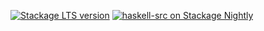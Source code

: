 [![Stackage LTS version](https://www.stackage.org/package/haskell-src/badge/lts?label=Stackage)](https://www.stackage.org/package/haskell-src)
[![haskell-src on Stackage Nightly](https://stackage.org/package/haskell-src/badge/nightly)](https://stackage.org/nightly/package/haskell-src)
